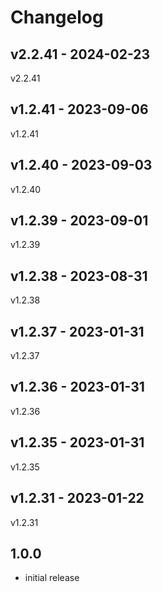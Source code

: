 # Changelog

## v2.2.41 - 2024-02-23

v2.2.41

## v1.2.41 - 2023-09-06

v1.2.41

## v1.2.40 - 2023-09-03

v1.2.40

## v1.2.39 - 2023-09-01

v1.2.39

## v1.2.38 - 2023-08-31

v1.2.38

## v1.2.37 - 2023-01-31

v1.2.37

## v1.2.36 - 2023-01-31

v1.2.36

## v1.2.35 - 2023-01-31

v1.2.35

## v1.2.31 - 2023-01-22

v1.2.31

## 1.0.0

- initial release
